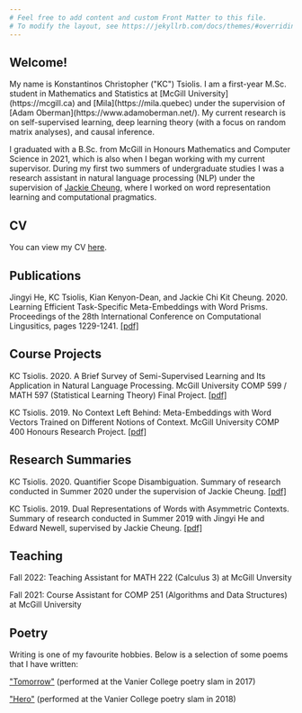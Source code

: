 ```yaml
---
# Feel free to add content and custom Front Matter to this file.
# To modify the layout, see https://jekyllrb.com/docs/themes/#overriding-theme-defaults
---
```




<h2>Welcome!</h2>
My name is Konstantinos Christopher ("KC") Tsiolis. I am a first-year M.Sc. student in Mathematics and Statistics at [McGill University](https://mcgill.ca) and [Mila](https://mila.quebec) under the supervision of [Adam Oberman](https://www.adamoberman.net/). My current research is on self-supervised learning, deep learning theory (with a focus on random matrix analyses), and causal inference.

I graduated with a B.Sc. from McGill in Honours Mathematics and Computer Science in 2021, which is also when I began working with my current supervisor. During my first two summers of undergraduate studies I was a research assistant in natural language processing (NLP) under the supervision of [Jackie Cheung](https://cs.mcgill.ca/~jcheung), where I worked on word representation learning and computational pragmatics.

<h2>CV</h2>

You can view my CV [here](cv.pdf).

<h2>Publications</h2>

Jingyi He, KC Tsiolis, Kian Kenyon-Dean, and Jackie Chi Kit Cheung. 2020. Learning Efficient Task-Specific
Meta-Embeddings with Word Prisms. Proceedings of the 28th International Conference on Computational
Lingusitics, pages 1229-1241. [[pdf]](https://www.aclweb.org/anthology/2020.coling-main.106.pdf)

<h2>Course Projects</h2>

KC Tsiolis. 2020. A Brief Survey of Semi-Supervised Learning and Its Application in
Natural Language Processing. McGill University COMP 599 / MATH 597 (Statistical Learning Theory) Final Project. [[pdf]](comp599_semi-supervised.pdf)

KC Tsiolis. 2019. No Context Left Behind: Meta-Embeddings with Word Vectors Trained on Different Notions of Context. McGill University COMP 400 Honours Research Project. [[pdf]](comp400_final_report.pdf)

<h2>Research Summaries</h2>

KC Tsiolis. 2020. Quantifier Scope Disambiguation. Summary of research conducted in Summer 2020 under the supervision of Jackie Cheung. [[pdf]](summer2020_research_summary.pdf)

KC Tsiolis. 2019. Dual Representations of Words with Asymmetric Contexts. Summary of research conducted in Summer 2019 with Jingyi He and Edward Newell, supervised by Jackie Cheung. [[pdf]](summer2019_research_summary.pdf)

<h2>Teaching</h2>

Fall 2022: Teaching Assistant for MATH 222 (Calculus 3) at McGill Unversity

Fall 2021: Course Assistant for COMP 251 (Algorithms and Data Structures) at McGill University

<h2>Poetry</h2>

Writing is one of my favourite hobbies. Below is a selection of some poems that I have written:

["Tomorrow"](tomorrow.pdf) (performed at the Vanier College poetry slam in 2017)

["Hero"](hero.pdf) (performed at the Vanier College poetry slam in 2018)
